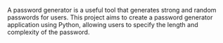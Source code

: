 A password generator is a useful tool that generates strong and
random passwords for users. This project aims to create a
password generator application using Python, allowing users to
specify the length and complexity of the password.

